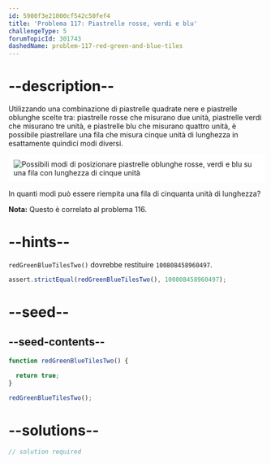 ```yaml
---
id: 5900f3e21000cf542c50fef4
title: 'Problema 117: Piastrelle rosse, verdi e blu'
challengeType: 5
forumTopicId: 301743
dashedName: problem-117-red-green-and-blue-tiles
---
```


# --description--

Utilizzando una combinazione di piastrelle quadrate nere e piastrelle oblunghe scelte tra: piastrelle rosse che misurano due unità, piastrelle verdi che misurano tre unità, e piastrelle blu che misurano quattro unità, è possibile piastrellare una fila che misura cinque unità di lunghezza in esattamente quindici modi diversi.

<img class="img-responsive center-block" alt="Possibili modi di posizionare piastrelle oblunghe rosse, verdi e blu su una fila con lunghezza di cinque unità" src="https://cdn.freecodecamp.org/curriculum/project-euler/red-green-and-blue-tiles.png" style="background-color: white; padding: 10px;" />

In quanti modi può essere riempita una fila di cinquanta unità di lunghezza?

**Nota:** Questo è correlato al problema 116.

# --hints--

`redGreenBlueTilesTwo()` dovrebbe restituire `100808458960497`.

```js
assert.strictEqual(redGreenBlueTilesTwo(), 100808458960497);
```

# --seed--

## --seed-contents--

```js
function redGreenBlueTilesTwo() {

  return true;
}

redGreenBlueTilesTwo();
```

# --solutions--

```js
// solution required
```
